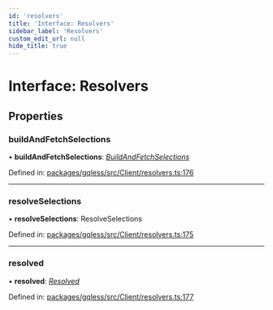 ```yaml
---
id: 'resolvers'
title: 'Interface: Resolvers'
sidebar_label: 'Resolvers'
custom_edit_url: null
hide_title: true
---
```


# Interface: Resolvers

## Properties

### buildAndFetchSelections

• **buildAndFetchSelections**: [_BuildAndFetchSelections_](buildandfetchselections.md)

Defined in: [packages/gqless/src/Client/resolvers.ts:176](https://github.com/gqless/gqless/blob/master/packages/gqless/src/Client/resolvers.ts#L176)

---

### resolveSelections

• **resolveSelections**: ResolveSelections

Defined in: [packages/gqless/src/Client/resolvers.ts:175](https://github.com/gqless/gqless/blob/master/packages/gqless/src/Client/resolvers.ts#L175)

---

### resolved

• **resolved**: [_Resolved_](resolved.md)

Defined in: [packages/gqless/src/Client/resolvers.ts:177](https://github.com/gqless/gqless/blob/master/packages/gqless/src/Client/resolvers.ts#L177)
